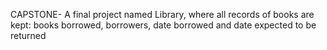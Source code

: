 CAPSTONE- A  final project named Library, where all records of books are kept: books borrowed, borrowers, date borrowed and date expected to be returned
